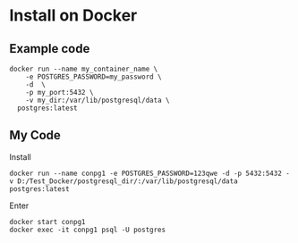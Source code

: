 # Install on Docker

## Example code
```
docker run --name my_container_name \
	-e POSTGRES_PASSWORD=my_password \
	-d  \
	-p my_port:5432 \
	-v my_dir:/var/lib/postgresql/data \
  postgres:latest
```

## My Code

Install
```
docker run --name conpg1 -e POSTGRES_PASSWORD=123qwe -d -p 5432:5432 -v D:/Test_Docker/postgresql_dir/:/var/lib/postgresql/data postgres:latest
```

Enter
```
docker start conpg1
docker exec -it conpg1 psql -U postgres

```
